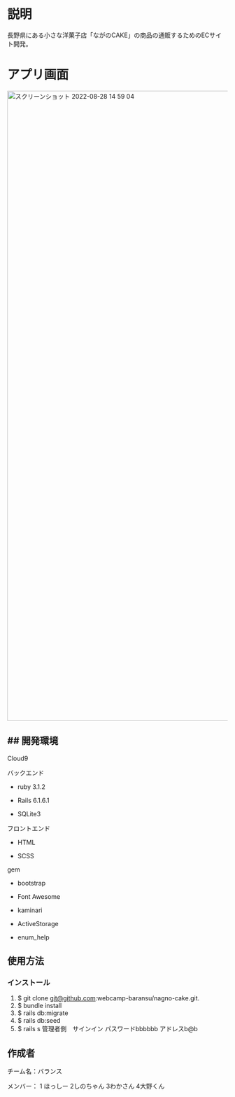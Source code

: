 # 説明

長野県にある小さな洋菓子店「ながのCAKE」の商品の通販するためのECサイト開発。

# アプリ画面

<img width="1440" alt="スクリーンショット 2022-08-28 14 59 04" src="https://user-images.githubusercontent.com/108673696/187060038-5e1c7f9b-c0f7-4573-a4b1-d9ea1cf7bfaa.png">


## ## 開発環境
Cloud9

バックエンド

-   ruby 3.1.2
    
-   Rails 6.1.6.1
    
-   SQLite3
    

フロントエンド

-   HTML
    
-   SCSS
    

gem

-   bootstrap
    
-   Font Awesome
- kaminari
   
- ActiveStorage
    
-   enum_help
## 使用方法
### インストール

1.  $ git clone  git@github.com:webcamp-baransu/nagno-cake.git. 
2. $ bundle install
3.  $ rails db:migrate
4.  $ rails db:seed
5.  $ rails s 
管理者側　サインイン
パスワードbbbbbb
アドレスb@b

## 作成者

チーム名：バランス

メンバー：
1 ほっしー
2しのちゃん
3わかさん
4大野くん
